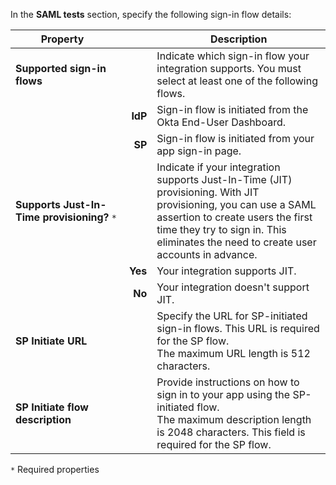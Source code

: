 In the **SAML tests** section, specify the following sign-in flow details:

| <div style="width:150px">Property</div> | &nbsp; | Description  |
| ----------------- | --: | ------------ |
| **Supported sign-in flows** | | Indicate which sign-in flow your integration supports. You must select at least one of the following flows. |
| | **IdP** | Sign-in flow is initiated from the Okta End-User Dashboard. |
| | **SP** | Sign-in flow is initiated from your app sign-in page. |
| **Supports Just-In-Time provisioning?** `*` | | Indicate if your integration supports Just-In-Time (JIT) provisioning. With JIT provisioning, you can use a SAML assertion to create users the first time they try to sign in. This eliminates the need to create user accounts in advance. |
| | **Yes** | Your integration supports JIT. |
| | **No** | Your integration doesn't support JIT. |
| **SP Initiate URL** | | Specify the URL for SP-initiated sign-in flows. This URL is required for the SP flow.<br>The maximum URL length is 512 characters.  |
| **SP Initiate flow description** | | Provide instructions on how to sign in to your app using the SP-initiated flow.<br>The maximum description length is 2048 characters. This field is required for the SP flow.|

`*` Required properties

